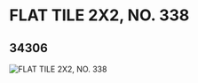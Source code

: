 # FLAT TILE 2X2, NO. 338
## 34306
![FLAT TILE 2X2, NO. 338](https://lc-www-live-s.legocdn.com/media/bricks/5/2/6194517.jpg)
